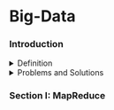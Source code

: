 # Big-Data
### Introduction
<details>
  <summary>Definition</summary>
  
1. The Volume(data at rest): In data mining, datasets have seen an enormous increase in the number of examples and features, and unfortunately it’s not like you could currently have a 1 petabyte drive on your laptop/desktop computer to process it.
2. The Velocity(data in motion): the speed at which the data comes to us, and at which we have to process the data if we want to take advantage of it!(real-time decision)
3. The Variety(data in many forms): Many kinds of data with different formats and structure: 
     - traditional structured data(such as tables and relational databases) for which we know the schema
     - semi-structure data such as XML files for which we still can infer the schema
     - completely unstructured data such as text, images, audio, video for which we don’t know the schema and might want to impose some structure prior to doing any analyses.
4. The Veracity(data in doubt): Problem of trusting your data. Uncertainty about the quality of the data due to various data sources. Data that may be missing, be ambiguous, or simply put, be wrong.
5. The Value(the central V, data in use): Bigger datasets enable people to find better patterns and better insights about the problem. However, More data doesn’t necessarily imply better results.
</details>

<details>
  <summary>Problems and Solutions</summary>
  
- Scalability to big data sets
  - Divide-and-Conquer
  - Scale-up(Vertical sclability): Add more memory, processors
  - Scale-out(Horizontal sclability): Add more (cheaper) nodes
Big data technologies are based on scale-out
</details>

### Section I: MapReduce

























